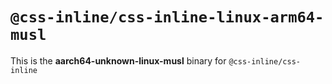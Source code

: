 # `@css-inline/css-inline-linux-arm64-musl`

This is the **aarch64-unknown-linux-musl** binary for `@css-inline/css-inline`
